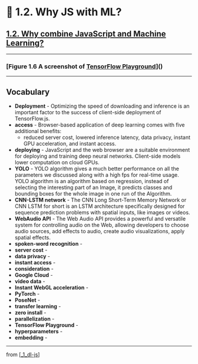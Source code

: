 # 🌱 1.2. Why JS with ML?

## [**1.2.** Why combine JavaScript and Machine Learning?](https://livebook.manning.com/book/deep-learning-with-javascript/chapter-1/95)

---

### [**Figure 1.6** A screenshot of [TensorFlow Playground](https://playground.tensorflow.org/)]()

---

## **Vocabulary**

- **Deployment** - Optimizing the speed of downloading and inference is an important factor to the success of client-side deployment of TensorFlow.js.
- **access** - Browser-based application of deep learning comes with five additional benefits:
  - reduced server cost, lowered inference latency, data privacy, instant GPU acceleration, and instant access.
- **deploying** - JavaScript and the web browser are a suitable environment for deploying and training deep neural networks. Client-side models lower computation on cloud GPUs.
- **YOLO** - YOLO algorithm gives a much better performance on all the parameters we discussed along with a high fps for real-time usage. YOLO algorithm is an algorithm based on regression, instead of selecting the interesting part of an Image, it predicts classes and bounding boxes for the whole image in one run of the Algorithm.
- **CNN-LSTM network** - The CNN Long Short-Term Memory Network or CNN LSTM for short is an LSTM architecture specifically designed for sequence prediction problems with spatial inputs, like images or videos.
- **WebAudio API** - The Web Audio API provides a powerful and versatile system for controlling audio on the Web, allowing developers to choose audio sources, add effects to audio, create audio visualizations, apply spatial effects.
- **spoken-word recognition** -
- **server cost** -
- **data privacy** -
- **instant access** -
- **consideration** -
- **Google Cloud** -
- **video data** -
- **Instant WebGL acceleration** -
- **PyTorch** -
- **PoseNet** -
- **transfer learning** -
- **zero install** -
- **parallelization** -
- **TensorFlow Playground** -
- **hyperparameters** -
- **embedding** -

---

from [[_1_dl-js]]

[//begin]: # "Autogenerated link references for markdown compatibility"
[_1_dl-js]: ../_1_dl-js.md "🌱 1 DL and JS"
[//end]: # "Autogenerated link references"
